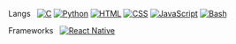 Langs &nbsp;
[![C](https://img.shields.io/badge/C-%23FFD700?style=flat-square&logo=c&logoColor=black)](https://github.com/rh3nium/C)
[![Python](https://img.shields.io/badge/Python-%233776AB?style=flat-square&logo=python&logoColor=white)](https://github.com/rh3nium/Python)
[![HTML](https://img.shields.io/badge/HTML-%23E34F26?style=flat-square&logo=html5&logoColor=white)](https://github.com/rh3nium/Web-Development)
[![CSS](https://img.shields.io/badge/CSS-%231572B6?style=flat-square&logo=css3&logoColor=white)](https://github.com/rh3nium/Web-Development)
[![JavaScript](https://img.shields.io/badge/JavaScript-%23F7DF1E?style=flat-square&logo=javascript&logoColor=black)](https://github.com/rh3nium/Web-Development)
[![Bash](https://img.shields.io/badge/Bash-%23F7DF1E?style=flat-square&logo=bash&logoColor=white)](https://github.com/rh3nium/Bash)

Frameworks &nbsp;
[![React Native](https://img.shields.io/badge/React%20Native-%2361DAFB?style=flat-square&logo=react&logoColor=black)](https://github.com/rh3nium)
